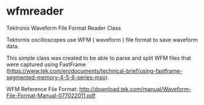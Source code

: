 # wfmreader
Tektronix Waveform File Format Reader Class


Tektornix oscilloscopes use WFM ( waveform ) file format to save waveform data.

This simple class was created to be able to parse and split WFM files that were captured using FastFrame (https://www.tek.com/en/documents/technical-brief/using-fastframe-segmented-memory-4-5-6-series-mso).


WFM Reference File Format: http://download.tek.com/manual/Waveform-File-Format-Manual-077022011.pdf
